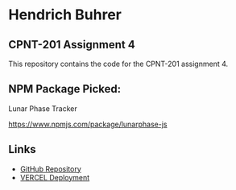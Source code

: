 # Hendrich Buhrer

## CPNT-201 Assignment 4

This repository contains the code for the CPNT-201 assignment 4.

## NPM Package Picked:

Lunar Phase Tracker

https://www.npmjs.com/package/lunarphase-js

## Links

- [GitHub Repository](https://github.com/hbuhrer/CPNT-201-A4/)
- [VERCEL Deployment](https://cpnt-201-a4-nu.vercel.app)
